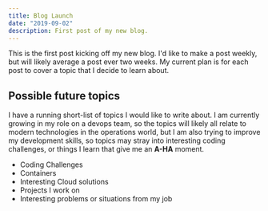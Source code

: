```yaml
---
title: Blog Launch
date: "2019-09-02"
description: First post of my new blog.
---
```


This is the first post kicking off my new blog. I'd like to make a post weekly, 
but will likely average a post ever two weeks. My current plan is for each post to 
cover a topic that I decide to learn about. 

## Possible future topics

I have a running short-list of topics I would like to write about. I am currently 
growing in my role on a devops team, so the topics will likely all relate to modern
technologies in the operations world, but I am also trying to improve my development
skills, so topics may stray into interesting coding challenges, or things I learn 
that give me an **A-HA** moment. 

- Coding Challenges
- Containers
- Interesting Cloud solutions
- Projects I work on
- Interesting problems or situations from my job

